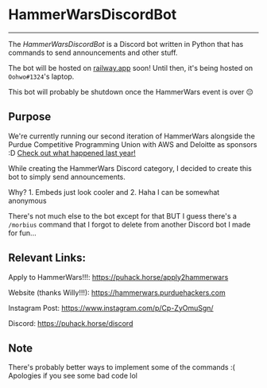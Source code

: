 # HammerWarsDiscordBot
-----
The *HammerWarsDiscordBot* is a Discord bot written in Python that has commands to send announcements and other stuff.

The bot will be hosted on [railway.app](https://railway.app) soon! Until then, it's being hosted on `Oohwo#1324`'s laptop.

This bot will probably be shutdown once the HammerWars event is over 😔

## Purpose
We're currently running our second iteration of HammerWars alongside the Purdue Competitive Programming Union with AWS and Deloitte as sponsors :D [Check out what happened last year!](https://events.purduehackers.com/-hammerwars-)

While creating the HammerWars Discord category, I decided to create this bot to simply send announcements. 

Why? 1. Embeds just look cooler and 2. Haha I can be somewhat anonymous

There's not much else to the bot except for that BUT I guess there's a `/morbius` command that I forgot to delete from another Discord bot I made for fun...

## Relevant Links:

Apply to HammerWars!!!: https://puhack.horse/apply2hammerwars

Website (thanks Willy!!!): https://hammerwars.purduehackers.com

Instagram Post: https://www.instagram.com/p/Cp-ZyOmuSgn/

Discord: https://puhack.horse/discord

## Note
There's probably better ways to implement some of the commands :( Apologies if you see some bad code lol
